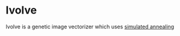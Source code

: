 Ivolve
======

Ivolve is a genetic image vectorizer which uses [simulated annealing](http://en.wikipedia.org/wiki/Simulated_annealing)
